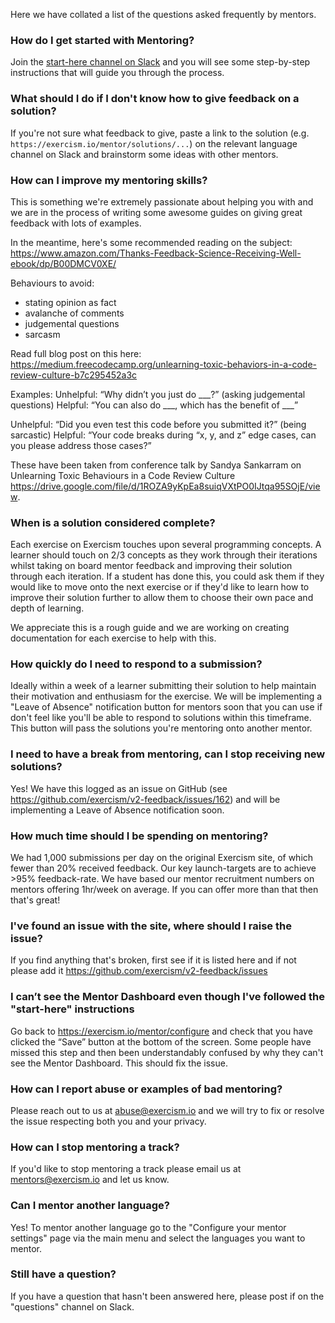 Here we have collated a list of the questions asked frequently by mentors. 

### How do I get started with Mentoring?
Join the [start-here channel on Slack](https://exercism-mentors.slack.com/archives/CBDA9LMDF/p1529968977000336) and you will see some step-by-step instructions that will guide you through the process.

### What should I do if I don't know how to give feedback on a solution?
If you're not sure what feedback to give, paste a link to the solution (e.g. `https://exercism.io/mentor/solutions/...`) on the relevant language channel on Slack and brainstorm some ideas with other mentors.

### How can I improve my mentoring skills?
This is something we're extremely passionate about helping you with and we are in the process of writing some awesome guides on giving great feedback with lots of examples.

In the meantime, here's some recommended reading on the subject: https://www.amazon.com/Thanks-Feedback-Science-Receiving-Well-ebook/dp/B00DMCV0XE/

Behaviours to avoid:
- stating opinion as fact
- avalanche of comments
- judgemental questions
- sarcasm

Read full blog post on this here: https://medium.freecodecamp.org/unlearning-toxic-behaviors-in-a-code-review-culture-b7c295452a3c

Examples:
Unhelpful: “Why didn’t you just do ___?” (asking judgemental
questions)
Helpful: “You can also do ___, which has the benefit of ___”

Unhelpful: “Did you even test this code before you submitted it?” (being sarcastic)
Helpful: “Your code breaks during “x, y, and z” edge cases, can you please address those cases?”

These have been taken from conference talk by Sandya Sankarram on Unlearning Toxic Behaviours in a Code Review Culture https://drive.google.com/file/d/1ROZA9yKpEa8suiqVXtPO0IJtqa95SOjE/view.

### When is a solution considered complete?
Each exercise on Exercism touches upon several programming concepts. A learner should touch on 2/3 concepts as they work through their iterations whilst taking on board mentor feedback and improving their solution through each iteration. If a student has done this, you could ask them if they would like to move onto the next exercise or if they'd like to learn how to improve their solution further to allow them to choose their own pace and depth of learning.

We appreciate this is a rough guide and we are working on creating documentation for each exercise to help with this.

### How quickly do I need to respond to a submission?
Ideally within a week of a learner submitting their solution to help maintain their motivation and enthusiasm for the exercise. We will be implementing a "Leave of Absence" notification button for mentors soon that you can use if don't feel like you'll be able to respond to solutions within this timeframe. This button will pass the solutions you're mentoring onto another mentor.

### I need to have a break from mentoring, can I stop receiving new solutions?
Yes! We have this logged as an issue on GitHub (see https://github.com/exercism/v2-feedback/issues/162) and will be implementing a Leave of Absence notification soon. 

### How much time should I be spending on mentoring?
We had 1,000 submissions per day on the original Exercism site, of which fewer than 20% received feedback. Our key launch-targets are to achieve >95% feedback-rate. We have based our mentor recruitment numbers on mentors offering 1hr/week on average. If you can offer more than that then that's great!

### I've found an issue with the site, where should I raise the issue?
If you find anything that's broken, first see if it is listed here and if not please add it https://github.com/exercism/v2-feedback/issues 

### I can’t see the Mentor Dashboard even though I've followed the "start-here" instructions
Go back to https://exercism.io/mentor/configure and check that you have clicked the “Save” button at the bottom of the screen. Some people have missed this step and then been understandably confused by why they can't see the Mentor Dashboard. This should fix the issue.

### How can I report abuse or examples of bad mentoring?
Please reach out to us at abuse@exercism.io and we will try to fix or resolve the issue respecting both you and your privacy.

### How can I stop mentoring a track?
If you'd like to stop mentoring a track please email us at mentors@exercism.io and let us know.

###  Can I mentor another language?
Yes! To mentor another language go to the "Configure your mentor settings" page via the main menu and select the languages you want to mentor.

### Still have a question?
If you have a question that hasn't been answered here, please post if on the "questions" channel on Slack.

